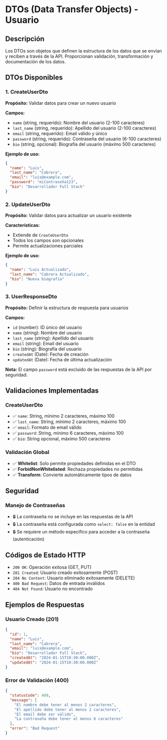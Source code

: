 # DTOs (Data Transfer Objects) - Usuario

## Descripción

Los DTOs son objetos que definen la estructura de los datos que se envían y reciben a través de la API. Proporcionan validación, transformación y documentación de los datos.

## DTOs Disponibles

### 1. CreateUserDto

**Propósito:** Validar datos para crear un nuevo usuario

**Campos:**

- `name` (string, requerido): Nombre del usuario (2-100 caracteres)
- `last_name` (string, requerido): Apellido del usuario (2-100 caracteres)
- `email` (string, requerido): Email válido y único
- `password` (string, requerido): Contraseña del usuario (6-100 caracteres)
- `bio` (string, opcional): Biografía del usuario (máximo 500 caracteres)

**Ejemplo de uso:**

```json
{
  "name": "Luis",
  "last_name": "Cabrera",
  "email": "luis@example.com",
  "password": "miContraseña123",
  "bio": "Desarrollador Full Stack"
}
```

### 2. UpdateUserDto

**Propósito:** Validar datos para actualizar un usuario existente

**Características:**

- Extiende de `CreateUserDto`
- Todos los campos son opcionales
- Permite actualizaciones parciales

**Ejemplo de uso:**

```json
{
  "name": "Luis Actualizado",
  "last_name": "Cabrera Actualizado",
  "bio": "Nueva biografía"
}
```

### 3. UserResponseDto

**Propósito:** Definir la estructura de respuesta para usuarios

**Campos:**

- `id` (number): ID único del usuario
- `name` (string): Nombre del usuario
- `last_name` (string): Apellido del usuario
- `email` (string): Email del usuario
- `bio` (string): Biografía del usuario
- `createdAt` (Date): Fecha de creación
- `updatedAt` (Date): Fecha de última actualización

**Nota:** El campo `password` está excluido de las respuestas de la API por seguridad.

## Validaciones Implementadas

### CreateUserDto

- ✅ `name`: String, mínimo 2 caracteres, máximo 100
- ✅ `last_name`: String, mínimo 2 caracteres, máximo 100
- ✅ `email`: Formato de email válido
- ✅ `password`: String, mínimo 6 caracteres, máximo 100
- ✅ `bio`: String opcional, máximo 500 caracteres

### Validación Global

- ✅ **Whitelist**: Solo permite propiedades definidas en el DTO
- ✅ **ForbidNonWhitelisted**: Rechaza propiedades no permitidas
- ✅ **Transform**: Convierte automáticamente tipos de datos

## Seguridad

### Manejo de Contraseñas

- 🔒 La contraseña no se incluye en las respuestas de la API
- 🔒 La contraseña está configurada como `select: false` en la entidad
- 🔒 Se requiere un método específico para acceder a la contraseña (autenticación)

## Códigos de Estado HTTP

- `200 OK`: Operación exitosa (GET, PUT)
- `201 Created`: Usuario creado exitosamente (POST)
- `204 No Content`: Usuario eliminado exitosamente (DELETE)
- `400 Bad Request`: Datos de entrada inválidos
- `404 Not Found`: Usuario no encontrado

## Ejemplos de Respuestas

### Usuario Creado (201)

```json
{
  "id": 1,
  "name": "Luis",
  "last_name": "Cabrera",
  "email": "luis@example.com",
  "bio": "Desarrollador Full Stack",
  "createdAt": "2024-01-15T10:30:00.000Z",
  "updatedAt": "2024-01-15T10:30:00.000Z"
}
```

### Error de Validación (400)

```json
{
  "statusCode": 400,
  "message": [
    "El nombre debe tener al menos 2 caracteres",
    "El apellido debe tener al menos 2 caracteres",
    "El email debe ser válido",
    "La contraseña debe tener al menos 6 caracteres"
  ],
  "error": "Bad Request"
}
```
